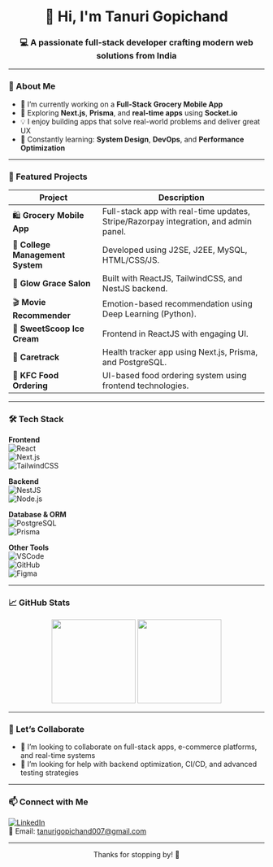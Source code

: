 <h1 align="center">👋 Hi, I'm Tanuri Gopichand</h1>
<h3 align="center">💻 A passionate full-stack developer crafting modern web solutions from India</h3>

---

### 🚀 About Me

- 🔭 I’m currently working on a **Full-Stack Grocery Mobile App**  
- 🌱 Exploring **Next.js**, **Prisma**, and **real-time apps** using **Socket.io**  
- 💡 I enjoy building apps that solve real-world problems and deliver great UX  
- 🧠 Constantly learning: **System Design**, **DevOps**, and **Performance Optimization**

---

### 💼 Featured Projects

| Project | Description |
|--------|-------------|
| 🛍️ **Grocery Mobile App** | Full-stack app with real-time updates, Stripe/Razorpay integration, and admin panel. |
| 🏫 **College Management System** | Developed using J2SE, J2EE, MySQL, HTML/CSS/JS. |
| 💇 **Glow Grace Salon** | Built with ReactJS, TailwindCSS, and NestJS backend. |
| 🎬 **Movie Recommender** | Emotion-based recommendation using Deep Learning (Python). |
| 🍦 **SweetScoop Ice Cream** | Frontend in ReactJS with engaging UI. |
| 🏥 **Caretrack** | Health tracker app using Next.js, Prisma, and PostgreSQL. |
| 🍗 **KFC Food Ordering** | UI-based food ordering system using frontend technologies. |

---

### 🛠️ Tech Stack

**Frontend**  
![React](https://img.shields.io/badge/-ReactJS-61DAFB?style=flat&logo=react&logoColor=black)  
![Next.js](https://img.shields.io/badge/-Next.js-black?style=flat&logo=next.js)  
![TailwindCSS](https://img.shields.io/badge/-TailwindCSS-38B2AC?style=flat&logo=tailwind-css)

**Backend**  
![NestJS](https://img.shields.io/badge/-NestJS-E0234E?style=flat&logo=nestjs&logoColor=white)  
![Node.js](https://img.shields.io/badge/-Node.js-339933?style=flat&logo=node.js&logoColor=white)

**Database & ORM**  
![PostgreSQL](https://img.shields.io/badge/-PostgreSQL-4169E1?style=flat&logo=postgresql&logoColor=white)  
![Prisma](https://img.shields.io/badge/-Prisma-2D3748?style=flat&logo=prisma)

**Other Tools**  
![VSCode](https://img.shields.io/badge/-VSCode-007ACC?style=flat&logo=visual-studio-code)  
![GitHub](https://img.shields.io/badge/-GitHub-181717?style=flat&logo=github)  
![Figma](https://img.shields.io/badge/-Figma-F24E1E?style=flat&logo=figma)

---

### 📈 GitHub Stats

<p align="center">
  <img src="https://github-readme-stats.vercel.app/api?username=Gopichand-git&show_icons=true&theme=tokyonight" height="165" />
  <img src="https://github-readme-stats.vercel.app/api/top-langs/?username=Gopichand-git&layout=compact&theme=tokyonight" height="165" />
</p>

---

### 🤝 Let’s Collaborate

- 👯 I’m looking to collaborate on full-stack apps, e-commerce platforms, and real-time systems  
- 🤝 I’m looking for help with backend optimization, CI/CD, and advanced testing strategies

---

### 📫 Connect with Me

[![LinkedIn](https://img.shields.io/badge/-LinkedIn-blue?style=flat&logo=linkedin&logoColor=white)](https://www.linkedin.com/in/tanuri-gopichand-32a90a241)  
📧 Email: [tanurigopichand007@gmail.com](mailto:tanurigopichand007@gmail.com)

---

<p align="center">Thanks for stopping by! 🌟</p>
